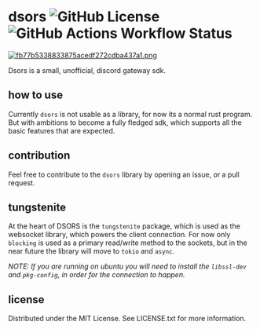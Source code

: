 # dsors ![GitHub License](https://img.shields.io/github/license/nstanev255/dsors) ![GitHub Actions Workflow Status](https://img.shields.io/github/actions/workflow/status/nstanev255/dsors/rust.yml)
[![fb77b5338833875acedf272cdba437a1.png](https://i.postimg.cc/J7p8jjJj/fb77b5338833875acedf272cdba437a1.png)](https://postimg.cc/kDRLm6T5)

Dsors is a small, unofficial, discord gateway sdk.

## how to use
Currently `dsors` is not usable as a library, for now its a normal rust program. But with ambitions to become a fully fledged sdk, which supports all the basic features that are expected.

## contribution
Feel free to contribute to the `dsors` library by opening an issue, or a pull request.

## tungstenite
At the heart of DSORS is the `tungstenite` package, which is used as the websocket library, which powers the client connection. For now only `blocking` is used as a primary read/write method to the sockets, but in the near future the library will move to `tokio` and `async`. 

*NOTE: If you are running on ubuntu you will need to install the `libssl-dev` and `pkg-config`, in order for the connection to happen.*

## license
Distributed under the MIT License. See LICENSE.txt for more information.